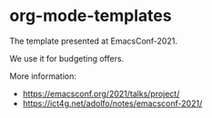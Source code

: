 # org-mode-templates

The template presented at EmacsConf-2021.

We use it for budgeting offers.

More information: 

- https://emacsconf.org/2021/talks/project/
- https://ict4g.net/adolfo/notes/emacsconf-2021/


